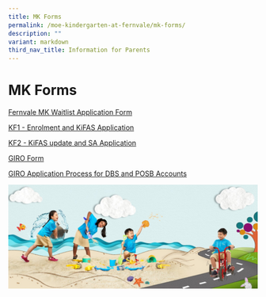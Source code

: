 ```yaml
---
title: MK Forms
permalink: /moe-kindergarten-at-fernvale/mk-forms/
description: ""
variant: markdown
third_nav_title: Information for Parents
---
```

# MK Forms

<a target="_blank" href="http://go.gov.sg/fvmk-waitlist">Fernvale MK Waitlist Application Form</a>

[KF1 - Enrolment and KiFAS Application](/files/MK/KF1.pdf)

[KF2 - KiFAS update and SA Application](/files/MK/KF2.pdf)

[GIRO Form](/files/giro%20form.pdf)

[GIRO Application Process for DBS and POSB Accounts](/files/steps%20to%20apply%20giro%20online%20for%20dbs%20and%20posb%20accounts.pdf)

![](/images/MOE%20Kindergarten%20@%20Fernvale/PIC%207.jpg)